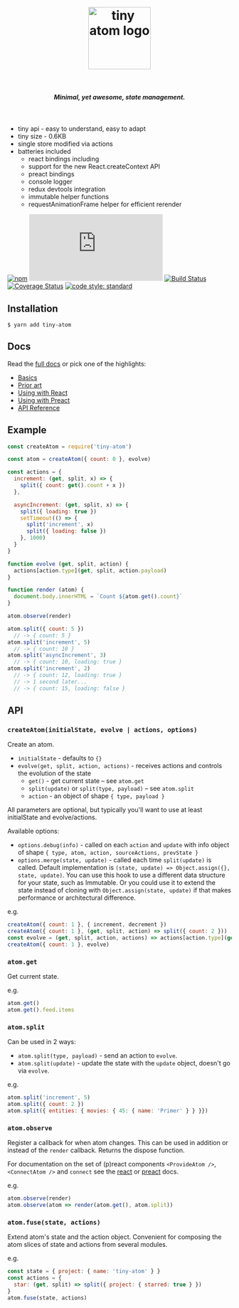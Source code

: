 <h1 align="center">
  <br>
  <img src="https://user-images.githubusercontent.com/324440/32469476-cf1a8918-c34a-11e7-8ad2-c7a0c33d373c.png" alt="tiny atom logo" title="tiny atom logo" width='140px'>
  <br>
  <br>
</h1>

<h5 align="center">Minimal, yet awesome, state management.</h5>
<br />

* tiny api - easy to understand, easy to adapt
* tiny size - 0.6KB
* single store modified via actions
* batteries included
  * react bindings including
  * support for the new React.createContext API
  * preact bindings
  * console logger
  * redux devtools integration
  * immutable helper functions
  * requestAnimationFrame helper for efficient rerender

[![npm](https://img.shields.io/npm/v/tiny-atom.svg)](https://www.npmjs.com/package/tiny-atom)
[![size](http://img.badgesize.io/https://cdn.jsdelivr.net/npm/tiny-atom/index.min.js?compression=gzip)](http://img.badgesize.io/https://cdn.jsdelivr.net/npm/tiny-atom/index.min.js?compression=gzip)
[![Build Status](https://travis-ci.org/QubitProducts/tiny-atom.svg?branch=master)](https://travis-ci.org/QubitProducts/tiny-atom)
[![Coverage Status](https://coveralls.io/repos/github/QubitProducts/tiny-atom/badge.svg?branch=master)](https://coveralls.io/github/QubitProducts/tiny-atom?branch=master)
[![code style: standard](https://img.shields.io/badge/code_style-standard-brightgreen.svg)](https://github.com/standard/standard)

## Installation

    $ yarn add tiny-atom

## Docs

Read the [full docs](https://qubitproducts.github.io/tiny-atom) or pick one of the highlights:

  * [Basics](https://qubitproducts.github.io/tiny-atom/basics)
  * [Prior art](https://qubitproducts.github.io/tiny-atom/prior-art)
  * [Using with React](https://qubitproducts.github.io/tiny-atom/using-with-react)
  * [Using with Preact](https://qubitproducts.github.io/tiny-atom/using-with-preact)
  * [API Reference](https://qubitproducts.github.io/tiny-atom/api-reference)

## Example

```js
const createAtom = require('tiny-atom')

const atom = createAtom({ count: 0 }, evolve)

const actions = {
  increment: (get, split, x) => {
    split({ count: get().count + x })
  },

  asyncIncrement: (get, split, x) => {
    split({ loading: true })
    setTimeout(() => {
      split('increment', x)
      split({ loading: false })
    }, 1000)
  }
}

function evolve (get, split, action) {
  actions[action.type](get, split, action.payload)
}

function render (atom) {
  document.body.innerHTML = `Count ${atom.get().count}`
}

atom.observe(render)

atom.split({ count: 5 })
  // -> { count: 5 }
atom.split('increment', 5)
  // -> { count: 10 }
atom.split('asyncIncrement', 3)
  // -> { count: 10, loading: true }
atom.split('increment', 2)
  // -> { count: 12, loading: true }
  // -> 1 second later...
  // -> { count: 15, loading: false }
```

## API

### `createAtom(initialState, evolve | actions, options)`

Create an atom.

* `initialState` - defaults to `{}`
* `evolve(get, split, action, actions)` - receives actions and controls the evolution of the state
  * `get()` - get current state – see `atom.get`
  * `split(update)` or `split(type, payload)` – see `atom.split`
  * `action` - an object of shape `{ type, payload }`

All parameters are optional, but typically you'll want to use at least initialState and evolve/actions.

Available options:

* `options.debug(info)` - called on each `action` and `update` with info object of shape `{ type, atom, action, sourceActions, prevState }`
* `options.merge(state, update)` - called each time `split(update)` is called. Default implementation is `(state, update) => Object.assign({}, state, update)`. You can use this hook to use a different data structure for your state, such as Immutable. Or you could use it to extend the state instead of cloning with `Object.assign(state, update)` if that makes performance or architectural difference.

e.g.

```js
createAtom({ count: 1 }, { increment, decrement })
createAtom({ count: 1 }, (get, split, action) => split({ count: 2 }))
const evolve = (get, split, action, actions) => actions[action.type](get, split, action.payload)
createAtom({ count: 1 }, evolve)
```

### `atom.get`

Get current state.

e.g.

```js
atom.get()
atom.get().feed.items
```

### `atom.split`

Can be used in 2 ways:

* `atom.split(type, payload)` - send an action to `evolve`.
* `atom.split(update)` - update the state with the `update` object, doesn't go via `evolve`.

e.g.

```js
atom.split('increment', 5)
atom.split({ count: 2 })
atom.split({ entities: { movies: { 45: { name: 'Primer' } } }})
```

### `atom.observe`

Register a callback for when atom changes. This can be used in addition or instead of the `render` callback. Returns the dispose function.

For documentation on the set of (p)react components `<ProvideAtom />`, `<ConnectAtom />` and `connect` see the [react](https://qubitproducts.github.io/tiny-atom/using-with-react) or [preact](https://qubitproducts.github.io/tiny-atom/using-with-preact) docs.

e.g.

```js
atom.observe(render)
atom.observe(atom => render(atom.get(), atom.split))
```

### `atom.fuse(state, actions)`

Extend atom's state and the action object. Convenient for composing the atom slices of state and actions from several modules.

e.g.

```js
const state = { project: { name: 'tiny-atom' } }
const actions = {
  star: (get, split) => split({ project: { starred: true } })
}
atom.fuse(state, actions)
```
